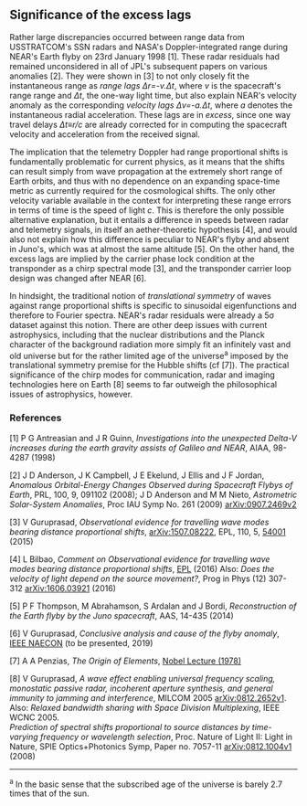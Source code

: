 ## Significance of the excess lags

Rather large discrepancies occurred between
	range data from USSTRATCOM's SSN radars
and
	NASA's Doppler-integrated range
during NEAR's Earth flyby on 23rd January 1998 
	[1].
These radar residuals had remained unconsidered
	in all of JPL's subsequent papers on
		various anomalies 
	[2].
They were shown in
	[3]
to not only closely fit
	the instantaneous range as _range lags_
		_&Delta;r=-v.&Delta;t_,
where
	_v_ is the spacecraft's range range
		and _&Delta;t_, the one-way light time,
but also explain
	NEAR's velocity anomaly
as the corresponding _velocity lags_
	_&Delta;v=-a.&Delta;t_,
where
	_a_ denotes the instantaneous radial acceleration.
These lags are in _excess_,
	since one way travel delays
		_&Delta;t&equiv;r/c_
	are already corrected for in computing
		the spacecraft velocity and acceleration
	from the received signal.


The implication that
	the telemetry Doppler had range proportional shifts
		is fundamentally problematic for current physics,
as it means that
	the shifts can result simply from wave propagation
		at the extremely short range of Earth orbits,
and thus with no dependence on
	an expanding space-time metric
		as currently required for
			the cosmological shifts. 
The only other velocity variable available in the context
	for interpreting these range errors
		in terms of time
	is the speed of light _c_.
This is therefore
	the only possible alternative explanation,
but it entails
	a difference in speeds between
		radar and telemetry signals,
	in itself
		an aether-theoretic hypothesis
	[4],
and would also not explain how
	this difference is peculiar to
		NEAR's flyby
	and absent in Juno's,
		which was at almost the same altitude
	[5].
On the other hand,
the excess lags are implied by
	the carrier phase lock condition at the transponder
		as a chirp spectral mode
	[3],
and the transponder carrier loop design
	was changed after NEAR
	[6].


In hindsight,
the traditional notion of _translational symmetry_ of waves
	against range proportional shifts
is specific to
	sinusoidal eigenfunctions
		and therefore to Fourier spectra.
NEAR's radar residuals were already a 5&sigma; dataset
	against this notion.
There are other deep issues with
	current astrophysics,
including that
	the nuclear distributions and
		the Planck character of the background radiation
	more simply fit
		an infinitely vast and old universe
but for the rather limited age of the universe<sup>a</sup>
	imposed by the translational symmetry premise
		for the Hubble shifts
	(cf [7]).
The practical significance of
	the chirp modes
for communication, radar and imaging technologies
	here on Earth
	[8]
seems to far outweigh
	the philosophical issues of astrophysics,
	however.


### References

[1] P G Antreasian and J R Guinn,
_Investigations into the unexpected Delta-V increases during the earth gravity assists of Galileo and NEAR_,
AIAA, 98-4287 (1998) 

[2] J D Anderson, J K Campbell, J E Ekelund, J Ellis and J F Jordan,
_Anomalous Orbital-Energy Changes Observed during Spacecraft Flybys of Earth_,
PRL, 100, 9, 091102 (2008);
J D Anderson and M M Nieto,
_Astrometric Solar-System Anomalies_,
Proc IAU Symp No. 261 (2009)
[arXiv:0907.2469v2](https://arXiv.org/abs/0907.2469)

[3] V Guruprasad,
_Observational evidence for travelling wave modes bearing distance proportional shifts_,
[arXiv:1507.08222](https://arXiv.org/abs/1507.08222),
EPL, 110, 5,
[54001](http://stacks.iop.org/0295-5075/110/i=5/a=54001)
(2015) 

[4] L Bilbao,
_Comment on Observational evidence for travelling wave modes bearing distance proportional shifts_,
[EPL](https://iopscience.iop.org/article/10.1209/0295-5075/115/54004) (2016)
Also: _Does the velocity of light depend on the source movement?_,
Prog in Phys (12) 307-312
[arXiv:1606.03921](https://arXiv.org/abs/1606.03921)
(2016)

[5]
P F Thompson, M Abrahamson, S Ardalan and J Bordi,
_Reconstruction of the Earth flyby by the Juno spacecraft_,
AAS, 14-435 (2014) 

[6] V Guruprasad,
_Conclusive analysis and cause of the flyby anomaly_,
[IEEE NAECON](https://attend.ieee.org/naecon-2019)
(to be presented, 2019) 

[7]
A A Penzias,
_The Origin of Elements_,
[Nobel Lecture (1978)](https://www.nobelprize.org/uploads/2018/06/penzias-lecture.pdf)

[8] V Guruprasad,
_A wave effect enabling universal frequency scaling,
monostatic passive radar,
incoherent aperture synthesis,
and
general immunity to jamming and interference_,
MILCOM 2005 [arXiv:0812.2652v1](https://arXiv.org/abs/0812.2652v1).
Also: _Relaxed bandwidth sharing with Space Division Multiplexing_,
IEEE WCNC 2005.  
_Prediction of spectral shifts proportional to source distances by time-varying frequency or wavelength selection_,
Proc. Nature of Light II: Light in Nature,
SPIE Optics+Photonics Symp,
Paper no. 7057-11 [arXiv:0812.1004v1](https://arXiv.org/abs/0812.1004v1) (2008)

---

<sup>a</sup>
In the basic sense that
	the subscribed age of the universe is barely 2.7 times
		that of the sun.

